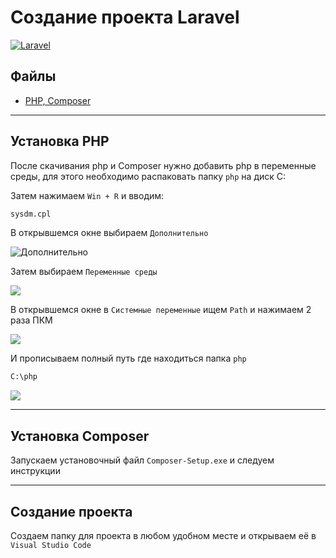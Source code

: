 
# Создание проекта Laravel 

[![Laravel](https://laravel.com/img/logomark.min.svg)](https://laravel.su/docs/11.x)


## Файлы
 - [PHP, Composer](https://cloud.mail.ru/public/5Fpz/Rzw7QZdr3)
___

## Установка PHP
После скачивания php и Composer нужно добавить php в переменные среды, для этого необходимо распаковать папку `php` на диск C: 

Затем нажимаем `Win + R` и вводим:
```bash
sysdm.cpl
```
 В открывшемся окне выбираем `Дополнительно`

![Дополнительно](https://i.ibb.co/n3R3Gcy/image.png)

Затем выбираем `Переменные среды`

![](https://i.ibb.co/rFV6tVk/image.png)

В открывшемся окне в `Системные переменные` ищем `Path` и нажимаем 2 раза ПКМ

![](https://i.ibb.co/7QcGkjL/image.png)

И прописываем полный путь где находиться папка `php`
```bash
C:\php
```
![](https://i.ibb.co/F5Lw3rc/image.png)
____

## Установка Composer
Запускаем установочный файл `Composer-Setup.exe` и следуем инструкции
___



## Создание проекта
Создаем папку для проекта в любом удобном месте и открываем её в `Visual Studio Code`
